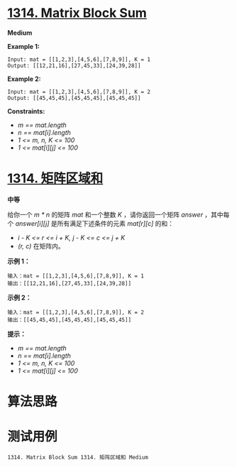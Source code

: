 # [1314. Matrix Block Sum][enTitle]

**Medium**











**Example 1:** 

```
Input: mat = [[1,2,3],[4,5,6],[7,8,9]], K = 1
Output: [[12,21,16],[27,45,33],[24,39,28]]

```

**Example 2:** 

```
Input: mat = [[1,2,3],[4,5,6],[7,8,9]], K = 2
Output: [[45,45,45],[45,45,45],[45,45,45]]

```



**Constraints:** 

-  *m == mat.length*  
-  *n == mat[i].length*  
-  *1 <= m, n, K <= 100*  
-  *1 <= mat[i][j] <= 100* 


# [1314. 矩阵区域和][cnTitle]

**中等**

给你一个  *m * n*  的矩阵  *mat*  和一个整数  *K*  ，请你返回一个矩阵  *answer*  ，其中每个  *answer[i][j]*  是所有满足下述条件的元素  *mat[r][c]*  的和：

-  *i - K <= r <= i + K, j - K <= c <= j + K*   
-  *(r, c)*  在矩阵内。



**示例 1：** 

```
输入：mat = [[1,2,3],[4,5,6],[7,8,9]], K = 1
输出：[[12,21,16],[27,45,33],[24,39,28]]

```

**示例 2：** 

```
输入：mat = [[1,2,3],[4,5,6],[7,8,9]], K = 2
输出：[[45,45,45],[45,45,45],[45,45,45]]

```



**提示：** 

-  *m == mat.length*  
-  *n == mat[i].length*  
-  *1 <= m, n, K <= 100*  
-  *1 <= mat[i][j] <= 100* 




# 算法思路

# 测试用例
```
1314. Matrix Block Sum 1314. 矩阵区域和 Medium
```

[enTitle]: https://leetcode.com/problems/matrix-block-sum/
[cnTitle]: https://leetcode-cn.com/problems/matrix-block-sum/
